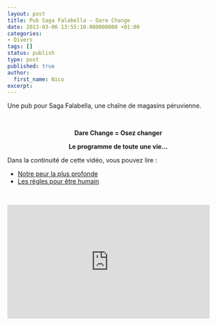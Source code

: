 ```yaml
---
layout: post
title: Pub Saga Falabella – Dare Change
date: 2013-03-06 13:55:10.000000000 +01:00
categories:
- Divers
tags: []
status: publish
type: post
published: true
author:
  first_name: Nico
excerpt:
---
```

<p>Une pub pour Saga Falabella, une chaîne de magasins péruvienne.</p>
<p>&nbsp;</p>
<p style="text-align: center;"><strong>Dare Change = Osez changer</strong></p>
<p style="text-align: center;"><strong>Le programme de toute une vie...</strong></p>
<p>Dans la continuité de cette vidéo, vous pouvez lire :</p>
<ul>
<li><a href="https://hypnodingues.org/citations/notre-peur-la-plus-profonde/">Notre peur la plus profonde</a></li>
<li><a href="https://hypnodingues.org/textes/les-regles-pour-etre-humain/">Les règles pour être humain</a></li>
</ul>
<p>&nbsp;</p>
<p><iframe src="https://www.youtube.com/embed/DflZi_lLSo8" height="259" width="460" allowfullscreen="" frameborder="0"></iframe></p>
